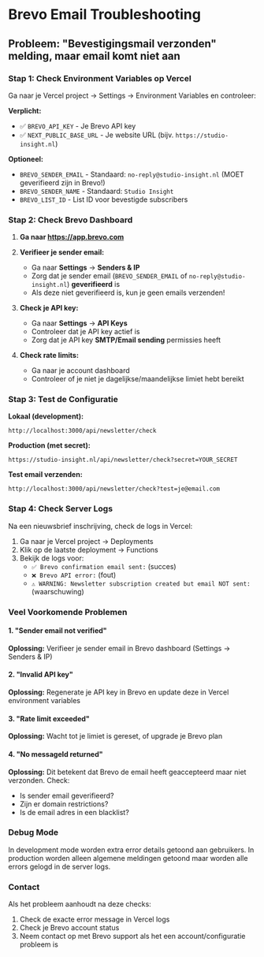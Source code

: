 # Brevo Email Troubleshooting

## Probleem: "Bevestigingsmail verzonden" melding, maar email komt niet aan

### Stap 1: Check Environment Variables op Vercel

Ga naar je Vercel project → Settings → Environment Variables en controleer:

**Verplicht:**
- ✅ `BREVO_API_KEY` - Je Brevo API key
- ✅ `NEXT_PUBLIC_BASE_URL` - Je website URL (bijv. `https://studio-insight.nl`)

**Optioneel:**
- `BREVO_SENDER_EMAIL` - Standaard: `no-reply@studio-insight.nl` (MOET geverifieerd zijn in Brevo!)
- `BREVO_SENDER_NAME` - Standaard: `Studio Insight`
- `BREVO_LIST_ID` - List ID voor bevestigde subscribers

### Stap 2: Check Brevo Dashboard

1. **Ga naar https://app.brevo.com**
2. **Verifieer je sender email:**
   - Ga naar **Settings** → **Senders & IP**
   - Zorg dat je sender email (`BREVO_SENDER_EMAIL` of `no-reply@studio-insight.nl`) **geverifieerd** is
   - Als deze niet geverifieerd is, kun je geen emails verzenden!

3. **Check je API key:**
   - Ga naar **Settings** → **API Keys**
   - Controleer dat je API key actief is
   - Zorg dat je API key **SMTP/Email sending** permissies heeft

4. **Check rate limits:**
   - Ga naar je account dashboard
   - Controleer of je niet je dagelijkse/maandelijkse limiet hebt bereikt

### Stap 3: Test de Configuratie

**Lokaal (development):**
```
http://localhost:3000/api/newsletter/check
```

**Production (met secret):**
```
https://studio-insight.nl/api/newsletter/check?secret=YOUR_SECRET
```

**Test email verzenden:**
```
http://localhost:3000/api/newsletter/check?test=je@email.com
```

### Stap 4: Check Server Logs

Na een nieuwsbrief inschrijving, check de logs in Vercel:

1. Ga naar je Vercel project → Deployments
2. Klik op de laatste deployment → Functions
3. Bekijk de logs voor:
   - `✅ Brevo confirmation email sent:` (succes)
   - `❌ Brevo API error:` (fout)
   - `⚠️ WARNING: Newsletter subscription created but email NOT sent:` (waarschuwing)

### Veel Voorkomende Problemen

#### 1. "Sender email not verified"
**Oplossing:** Verifieer je sender email in Brevo dashboard (Settings → Senders & IP)

#### 2. "Invalid API key"
**Oplossing:** Regenerate je API key in Brevo en update deze in Vercel environment variables

#### 3. "Rate limit exceeded"
**Oplossing:** Wacht tot je limiet is gereset, of upgrade je Brevo plan

#### 4. "No messageId returned"
**Oplossing:** Dit betekent dat Brevo de email heeft geaccepteerd maar niet verzonden. Check:
- Is sender email geverifieerd?
- Zijn er domain restrictions?
- Is de email adres in een blacklist?

### Debug Mode

In development mode worden extra error details getoond aan gebruikers. In production worden alleen algemene meldingen getoond maar worden alle errors gelogd in de server logs.

### Contact

Als het probleem aanhoudt na deze checks:
1. Check de exacte error message in Vercel logs
2. Check je Brevo account status
3. Neem contact op met Brevo support als het een account/configuratie probleem is

